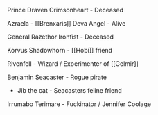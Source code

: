 Prince Draven Crimsonheart - Deceased

Azraela - [[Brenxaris]] Deva Angel - Alive

General Razethor Ironfist - Deceased 

Korvus Shadowhorn - [[Hobi]] friend

Rivenfell - Wizard / Experimenter of [[Gelmir]]

Benjamin Seacaster - Rogue pirate
 - Jib the cat - Seacasters feline friend 

Irrumabo Terimare - Fuckinator / Jennifer Coolage

